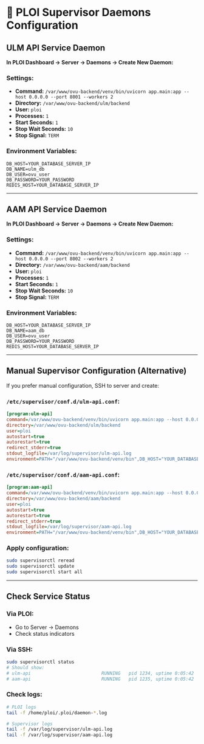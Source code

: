 # 🎯 PLOI Supervisor Daemons Configuration

## ULM API Service Daemon

**In PLOI Dashboard → Server → Daemons → Create New Daemon:**

### Settings:
- **Command:** `/var/www/ovu-backend/venv/bin/uvicorn app.main:app --host 0.0.0.0 --port 8001 --workers 2`
- **Directory:** `/var/www/ovu-backend/ulm/backend`
- **User:** `ploi`
- **Processes:** `1`
- **Start Seconds:** `1`
- **Stop Wait Seconds:** `10`
- **Stop Signal:** `TERM`

### Environment Variables:
```
DB_HOST=YOUR_DATABASE_SERVER_IP
DB_NAME=ulm_db
DB_USER=ovu_user
DB_PASSWORD=YOUR_PASSWORD
REDIS_HOST=YOUR_DATABASE_SERVER_IP
```

---

## AAM API Service Daemon

**In PLOI Dashboard → Server → Daemons → Create New Daemon:**

### Settings:
- **Command:** `/var/www/ovu-backend/venv/bin/uvicorn app.main:app --host 0.0.0.0 --port 8002 --workers 2`
- **Directory:** `/var/www/ovu-backend/aam/backend`
- **User:** `ploi`
- **Processes:** `1`
- **Start Seconds:** `1`
- **Stop Wait Seconds:** `10`
- **Stop Signal:** `TERM`

### Environment Variables:
```
DB_HOST=YOUR_DATABASE_SERVER_IP
DB_NAME=aam_db
DB_USER=ovu_user
DB_PASSWORD=YOUR_PASSWORD
REDIS_HOST=YOUR_DATABASE_SERVER_IP
```

---

## Manual Supervisor Configuration (Alternative)

If you prefer manual configuration, SSH to server and create:

### `/etc/supervisor/conf.d/ulm-api.conf`:
```ini
[program:ulm-api]
command=/var/www/ovu-backend/venv/bin/uvicorn app.main:app --host 0.0.0.0 --port 8001 --workers 2
directory=/var/www/ovu-backend/ulm/backend
user=ploi
autostart=true
autorestart=true
redirect_stderr=true
stdout_logfile=/var/log/supervisor/ulm-api.log
environment=PATH="/var/www/ovu-backend/venv/bin",DB_HOST="YOUR_DATABASE_IP",DB_NAME="ulm_db",DB_USER="ovu_user",DB_PASSWORD="YOUR_PASSWORD"
```

### `/etc/supervisor/conf.d/aam-api.conf`:
```ini
[program:aam-api]
command=/var/www/ovu-backend/venv/bin/uvicorn app.main:app --host 0.0.0.0 --port 8002 --workers 2
directory=/var/www/ovu-backend/aam/backend
user=ploi
autostart=true
autorestart=true
redirect_stderr=true
stdout_logfile=/var/log/supervisor/aam-api.log
environment=PATH="/var/www/ovu-backend/venv/bin",DB_HOST="YOUR_DATABASE_IP",DB_NAME="aam_db",DB_USER="ovu_user",DB_PASSWORD="YOUR_PASSWORD"
```

### Apply configuration:
```bash
sudo supervisorctl reread
sudo supervisorctl update
sudo supervisorctl start all
```

---

## Check Service Status

### Via PLOI:
- Go to Server → Daemons
- Check status indicators

### Via SSH:
```bash
sudo supervisorctl status
# Should show:
# ulm-api                          RUNNING   pid 1234, uptime 0:05:42
# aam-api                          RUNNING   pid 1235, uptime 0:05:42
```

### Check logs:
```bash
# PLOI logs
tail -f /home/ploi/.ploi/daemon-*.log

# Supervisor logs
tail -f /var/log/supervisor/ulm-api.log
tail -f /var/log/supervisor/aam-api.log
```






